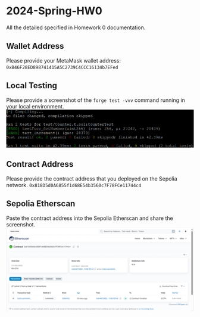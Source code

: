 # 2024-Spring-HW0

All the detailed specified in Homework 0 documentation.

## Wallet Address
Please provide your MetaMask wallet address:
`0xB46F28ED898741415A5C2739C4CCC16134b7EFed`

## Local Testing
Please provide a screenshot of the `forge test -vvv` command running in your local environment.
![image](https://github.com/87jerry/2024-Spring-HW0/blob/main/forge_test.png)

## Contract Address
Please provide the contract address that you deployed on the Sepolia network.
`0x818D5d0A6855f1d68E54b3560c7F78FCe11744c4`

## Sepolia Etherscan
Paste the contract address into the Sepolia Etherscan and share the screenshot.
![image](https://github.com/87jerry/2024-Spring-HW0/blob/main/etherscan.png)
